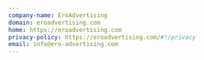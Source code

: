 ```yaml
---
company-name: EroAdvertising
domain: eroadvertising.com
home: https://eroadvertising.com
privacy-policy: https://eroadvertising.com/#!/privacy
email: info@ero-advertising.com
---
```




